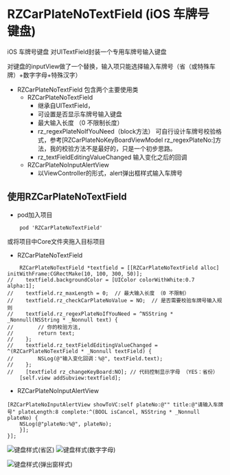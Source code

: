 # RZCarPlateNoTextField (iOS 车牌号 键盘)
iOS 车牌号键盘 对UITextField封装一个专用车牌号输入键盘

对键盘的inputView做了一个替换，输入项只能选择输入车牌号（省（或特殊车牌）+数字字母+特殊汉字）

* RZCarPlateNoTextField 包含两个主要使用类
    * RZCarPlateNoTextField   
        * 继承自UITextField，
        * 可设置是否显示车牌号输入键盘
        * 最大输入长度 （0 不限制长度）
        * rz_regexPlateNoIfYouNeed（block方法） 可自行设计车牌号校验格式，参考[RZCarPlateNoKeyBoardViewModel rz_regexPlateNo:]方法，我的校验方法不是最好的，只是一个初步思路。
        * rz_textFieldEditingValueChanged 输入变化之后的回调
    * RZCarPlateNoInputAlertView
        * 以ViewController的形式，alert弹出框样式输入车牌号

## 使用RZCarPlateNoTextField
* pod加入项目
```
    pod 'RZCarPlateNoTextField'
```
或将项目中Core文件夹拖入目标项目


* RZCarPlateNoTextField
```
    RZCarPlateNoTextField *textfield = [[RZCarPlateNoTextField alloc] initWithFrame:CGRectMake(10, 100, 300, 50)];
//    textfield.backgroundColor = [UIColor colorWithWhite:0.7 alpha:1];
//    textfield.rz_maxLength = 0;  // 最大输入长度 （0 不限制）
//    textfield.rz_checkCarPlateNoValue = NO;  // 是否需要校验车牌号输入规则
//    textfield.rz_regexPlateNoIfYouNeed = ^NSString * _Nonnull(NSString * _Nonnull text) {
//        // 你的校验方法,
//        return text;
//    };
//    textfield.rz_textFieldEditingValueChanged = ^(RZCarPlateNoTextField * _Nonnull textField) {
//        NSLog(@"输入变化回调：%@", textField.text);
//    };
//    [textfield rz_changeKeyBoard:NO]; // 代码控制显示字母 （YES：省份）
    [self.view addSubview:textfield];
```
* RZCarPlateNoInputAlertView
```
[RZCarPlateNoInputAlertView showToVC:self plateNo:@"" title:@"请输入车牌号" plateLength:8 complete:^(BOOL isCancel, NSString * _Nonnull plateNo) {
    NSLog(@"plateNo:%@", plateNo);
    }];
}];
```

![键盘样式(省区)](https://github.com/rztime/RZCarPlateNoTextField/blob/master/%E5%8C%BA.png)
![键盘样式(数字字母)](https://github.com/rztime/RZCarPlateNoTextField/blob/master/%E6%95%B0%E5%AD%97%E5%AD%97%E6%AF%8D.png)

![键盘样式(弹出窗样式)](https://github.com/rztime/RZCarPlateNoTextField/blob/master/%E5%BC%B9%E5%87%BA.png)


